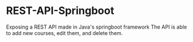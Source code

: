 # REST-API-Springboot
Exposing a REST API made in Java's springboot framework
The API is able to add new courses, edit them, and delete them. 
